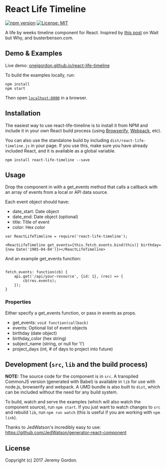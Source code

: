 # React Life Timeline

[![npm version](https://badge.fury.io/js/react-life-timeline.svg)](https://badge.fury.io/js/react-life-timeline)
[![License: MIT](https://img.shields.io/badge/License-MIT-green.svg)](https://jeremy.mit-license.org)

A life by weeks timeline component for React. Inspired by [this post](http://waitbutwhy.com/2014/05/life-weeks.html) on Wait but Why, and busterbenson.com.

## Demo & Examples

Live demo: [onejgordon.github.io/react-life-timeline](http://onejgordon.github.io/react-life-timeline/)

To build the examples locally, run:

```
npm install
npm start
```

Then open [`localhost:8000`](http://localhost:8000) in a browser.


## Installation

The easiest way to use react-life-timeline is to install it from NPM and include it in your own React build process (using [Browserify](http://browserify.org), [Webpack](http://webpack.github.io/), etc).

You can also use the standalone build by including `dist/react-life-timeline.js` in your page. If you use this, make sure you have already included React, and it is available as a global variable.

```
npm install react-life-timeline --save
```


## Usage

Drop the component in with a get_events method that calls a callback with an array of events from a local or API data source.

Each event object should have:

- date_start: Date object
- date_end: Date object (optional)
- title: Title of event
- color: Hex color

```
var ReactLifeTimeline = require('react-life-timeline');

<ReactLifeTimeline get_events={this.fetch_events.bind(this)} birthday={new Date('1985-04-04')}></ReactLifeTimeline>
```

And an example get_events function:

```

fetch_events: function(cb) {
	api.get('/api/your-resource', {id: 1}, (res) => {
		cb(res.events);
	});
}

```

### Properties

Either specify a get_events function, or pass in events as props.

* get_events: `void function(callback)`
* events: Optional list of event objects
* birthday (date object)
* birthday_color (hex string)
* subject_name (string, or null for 'I')
* project_days (int, # of days to project into future)


## Development (`src`, `lib` and the build process)

**NOTE:** The source code for the component is in `src`. A transpiled CommonJS version (generated with Babel) is available in `lib` for use with node.js, browserify and webpack. A UMD bundle is also built to `dist`, which can be included without the need for any build system.

To build, watch and serve the examples (which will also watch the component source), run `npm start`. If you just want to watch changes to `src` and rebuild `lib`, run `npm run watch` (this is useful if you are working with `npm link`).

Thanks to JedWatson's incredibly easy to use: https://github.com/JedWatson/generator-react-component

## License

Copyright (c) 2017 Jeremy Gordon.

